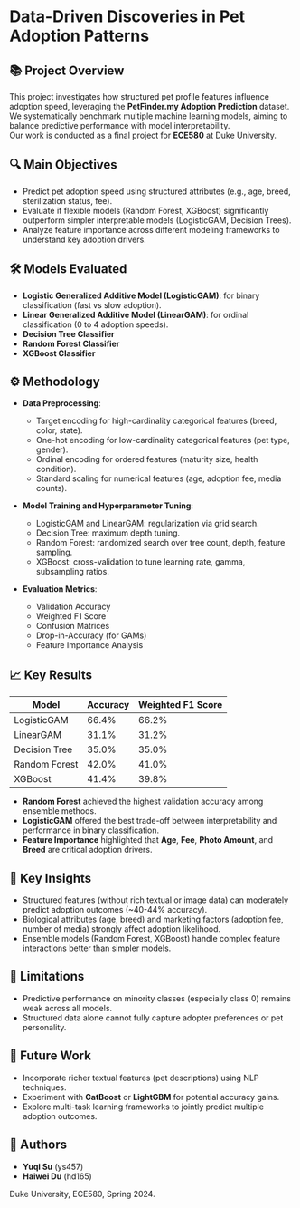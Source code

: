 # Data-Driven Discoveries in Pet Adoption Patterns


## 📚 Project Overview

This project investigates how structured pet profile features influence adoption speed, leveraging the **PetFinder.my Adoption Prediction** dataset.  
We systematically benchmark multiple machine learning models, aiming to balance predictive performance with model interpretability.  
Our work is conducted as a final project for **ECE580** at Duke University.

## 🔍 Main Objectives
- Predict pet adoption speed using structured attributes (e.g., age, breed, sterilization status, fee).
- Evaluate if flexible models (Random Forest, XGBoost) significantly outperform simpler interpretable models (LogisticGAM, Decision Trees).
- Analyze feature importance across different modeling frameworks to understand key adoption drivers.

## 🛠 Models Evaluated
- **Logistic Generalized Additive Model (LogisticGAM)**: for binary classification (fast vs slow adoption).
- **Linear Generalized Additive Model (LinearGAM)**: for ordinal classification (0 to 4 adoption speeds).
- **Decision Tree Classifier**
- **Random Forest Classifier**
- **XGBoost Classifier**

## ⚙️ Methodology
- **Data Preprocessing**:  
  - Target encoding for high-cardinality categorical features (breed, color, state).
  - One-hot encoding for low-cardinality categorical features (pet type, gender).
  - Ordinal encoding for ordered features (maturity size, health condition).
  - Standard scaling for numerical features (age, adoption fee, media counts).

- **Model Training and Hyperparameter Tuning**:  
  - LogisticGAM and LinearGAM: regularization via grid search.
  - Decision Tree: maximum depth tuning.
  - Random Forest: randomized search over tree count, depth, feature sampling.
  - XGBoost: cross-validation to tune learning rate, gamma, subsampling ratios.

- **Evaluation Metrics**:  
  - Validation Accuracy  
  - Weighted F1 Score  
  - Confusion Matrices  
  - Drop-in-Accuracy (for GAMs)  
  - Feature Importance Analysis

## 📈 Key Results

| Model           | Accuracy | Weighted F1 Score |
|-----------------|----------|-------------------|
| LogisticGAM     | 66.4%    | 66.2%             |
| LinearGAM       | 31.1%    | 31.2%             |
| Decision Tree   | 35.0%    | 35.0%             |
| Random Forest   | 42.0%    | 41.0%             |
| XGBoost         | 41.4%    | 39.8%             |

- **Random Forest** achieved the highest validation accuracy among ensemble methods.
- **LogisticGAM** offered the best trade-off between interpretability and performance in binary classification.
- **Feature Importance** highlighted that **Age**, **Fee**, **Photo Amount**, and **Breed** are critical adoption drivers.

## 🧠 Key Insights
- Structured features (without rich textual or image data) can moderately predict adoption outcomes (~40-44% accuracy).
- Biological attributes (age, breed) and marketing factors (adoption fee, number of media) strongly affect adoption likelihood.
- Ensemble models (Random Forest, XGBoost) handle complex feature interactions better than simpler models.

## 📌 Limitations
- Predictive performance on minority classes (especially class 0) remains weak across all models.
- Structured data alone cannot fully capture adopter preferences or pet personality.

## 🚀 Future Work
- Incorporate richer textual features (pet descriptions) using NLP techniques.
- Experiment with **CatBoost** or **LightGBM** for potential accuracy gains.
- Explore multi-task learning frameworks to jointly predict multiple adoption outcomes.

## 👥 Authors
- **Yuqi Su** (ys457)  
- **Haiwei Du** (hd165)

Duke University, ECE580, Spring 2024.
